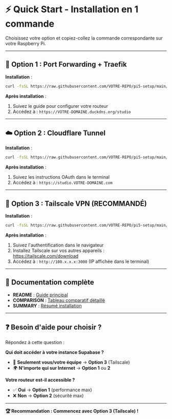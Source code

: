 # ⚡ Quick Start - Installation en 1 commande

Choisissez votre option et copiez-collez la commande correspondante sur votre Raspberry Pi.

---

## 🚀 Option 1 : Port Forwarding + Traefik

**Installation** :
```bash
curl -fsSL https://raw.githubusercontent.com/VOTRE-REPO/pi5-setup/main/01-infrastructure/external-access/option1-port-forwarding/scripts/01-setup-port-forwarding.sh | bash
```

**Après installation** :
1. Suivez le guide pour configurer votre routeur
2. Accédez à : `https://VOTRE-DOMAINE.duckdns.org/studio`

---

## ☁️ Option 2 : Cloudflare Tunnel

**Installation** :
```bash
curl -fsSL https://raw.githubusercontent.com/VOTRE-REPO/pi5-setup/main/01-infrastructure/external-access/option2-cloudflare-tunnel/scripts/01-setup-cloudflare-tunnel.sh | bash
```

**Après installation** :
1. Suivez les instructions OAuth dans le terminal
2. Accédez à : `https://studio.VOTRE-DOMAINE.com`

---

## 🔐 Option 3 : Tailscale VPN (RECOMMANDÉ)

**Installation** :
```bash
curl -fsSL https://raw.githubusercontent.com/VOTRE-REPO/pi5-setup/main/01-infrastructure/external-access/option3-tailscale-vpn/scripts/01-setup-tailscale.sh | bash
```

**Après installation** :
1. Suivez l'authentification dans le navigateur
2. Installez Tailscale sur vos autres appareils : https://tailscale.com/download
3. Accédez à : `http://100.x.x.x:3000` (IP affichée dans le terminal)

---

## 📖 Documentation complète

- **README** : [Guide principal](README.md)
- **COMPARISON** : [Tableau comparatif détaillé](COMPARISON.md)
- **SUMMARY** : [Résumé installation](INSTALLATION-SUMMARY.md)

---

## ❓ Besoin d'aide pour choisir ?

Répondez à cette question :

**Qui doit accéder à votre instance Supabase ?**
- 🔐 **Seulement vous/votre équipe** → **Option 3** (Tailscale)
- 🌍 **N'importe qui sur Internet** → **Option 1** ou **2**

**Votre routeur est-il accessible ?**
- ✅ **Oui** → **Option 1** (performance max)
- ❌ **Non** → **Option 2** (sécurité max)

---

**🏆 Recommandation : Commencez avec Option 3 (Tailscale) !**
